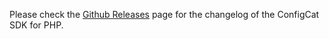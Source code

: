 Please check the [Github Releases](https://github.com/configcat/php-sdk/releases) page for the changelog of the ConfigCat SDK for PHP.